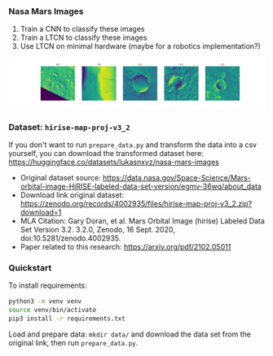 ### Nasa Mars Images
1. Train a CNN to classify these images
2. Train a LTCN to classify these images
3. Use LTCN on minimal hardware (maybe for a robotics implementation?)

![Sample Images](sample_images.png)

### Dataset: `hirise-map-proj-v3_2`
If you don't want to run `prepare_data.py` and transform the data into a csv yourself, you 
can download the transformed dataset here: https://huggingface.co/datasets/lukasnxyz/nasa-mars-images
* Original dataset source: https://data.nasa.gov/Space-Science/Mars-orbital-image-HiRISE-labeled-data-set-version/egmv-36wq/about_data
* Download link original dataset: https://zenodo.org/records/4002935/files/hirise-map-proj-v3_2.zip?download=1
* MLA Citation: Gary Doran, et al. Mars Orbital Image (hirise) Labeled Data Set Version 3.2. 3.2.0, Zenodo, 16 Sept. 2020, doi:10.5281/zenodo.4002935.
* Paper related to this research: https://arxiv.org/pdf/2102.05011 

### Quickstart
To install requirements:
```bash
python3 -m venv venv
source venv/bin/activate
pip3 install -r requirements.txt
```

Load and prepare data: `mkdir data/` and download the data set from the original link, then run `prepare_data.py`.
